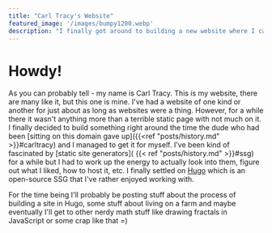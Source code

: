```yaml
---
title: "Carl Tracy's Website"
featured_image: '/images/bumpy1200.webp'
description: "I finally got around to building a new website where I can ramble into the void about whatever I want, come join me!"
---
```

# Howdy! 
As you can probably tell - my name is Carl Tracy. This is my website, there are many like it, but this one is mine. 
I've had a website of one kind or another for just about as long as 
websites were a thing. However, for a while there it wasn't anything more than a terrible static page with not much on it. I finally decided to build something 
right around the time the dude who had been [sitting on this domain gave up]({{<ref "posts/history.md" >}}#carltracy) and I managed to get it for myself. 
I've been kind of fascinated by  [static site generators]( {{< ref "posts/history.md" >}}#ssg) for a while but I had to work up the energy to actually look into them,
figure out what I liked, how to host it, etc. I finally settled on [Hugo](https://gohugo.io/) which is an open-source SSG that I've rather enjoyed working with. 

For the time being I'll probably be posting stuff about the process of building a site in Hugo, some stuff about living on a farm and maybe eventually I'll get to other nerdy math stuff like drawing fractals in JavaScript or some crap like that =)

